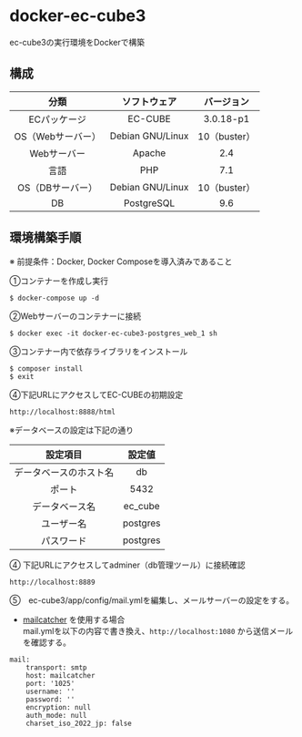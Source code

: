 # docker-ec-cube3
ec-cube3の実行環境をDockerで構築

## 構成
| 分類 | ソフトウェア | バージョン |
| :---: | :---: | :---: |
| ECパッケージ | EC-CUBE | 3.0.18-p1 |
| OS（Webサーバー） | Debian GNU/Linux | 10（buster） |
| Webサーバー | Apache | 2.4 |
| 言語 | PHP | 7.1 |
| OS（DBサーバー） | Debian GNU/Linux | 10（buster） |
| DB | PostgreSQL | 9.6 |

## 環境構築手順
※ 前提条件：Docker, Docker Composeを導入済みであること

①コンテナーを作成し実行
```
$ docker-compose up -d
```

②Webサーバーのコンテナーに接続
```
$ docker exec -it docker-ec-cube3-postgres_web_1 sh
```

③コンテナー内で依存ライブラリをインストール
```
$ composer install
$ exit
```

④下記URLにアクセスしてEC-CUBEの初期設定
```
http://localhost:8888/html
```

※データベースの設定は下記の通り

| 設定項目 | 設定値 |
| :---: | :---: |
| データベースのホスト名 | db |
| ポート | 5432 |
| データベース名 | ec_cube |
| ユーザー名 | postgres |
| パスワード | postgres |

④ 下記URLにアクセスしてadminer（db管理ツール）に接続確認
```
http://localhost:8889
```
⑤　ec-cube3/app/config/mail.ymlを編集し、メールサーバーの設定をする。

- [mailcatcher](https://qiita.com/nanasess/items/8194ae76c1b94c9a7bb9)
を使用する場合  
mail.ymlを以下の内容で書き換え、`http://localhost:1080` から送信メールを確認する。
```
mail:
    transport: smtp
    host: mailcatcher
    port: '1025'
    username: ''
    password: ''
    encryption: null
    auth_mode: null
    charset_iso_2022_jp: false
```



